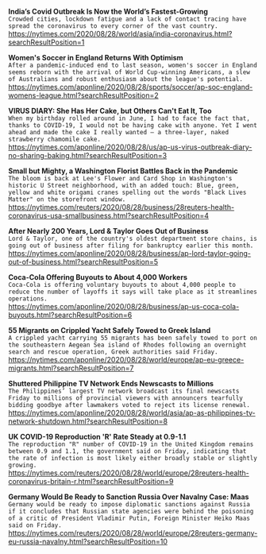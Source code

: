 **India’s Covid Outbreak Is Now the World’s Fastest-Growing**\
`Crowded cities, lockdown fatigue and a lack of contact tracing have spread the coronavirus to every corner of the vast country.`\
https://nytimes.com/2020/08/28/world/asia/india-coronavirus.html?searchResultPosition=1

**Women's Soccer in England Returns With Optimism**\
`After a pandemic-induced end to last season, women's soccer in England seems reborn with the arrival of World Cup-winning Americans, a slew of Australians and robust enthusiasm about the league's potential.`\
https://nytimes.com/aponline/2020/08/28/sports/soccer/ap-soc-england-womens-league.html?searchResultPosition=2

**VIRUS DIARY: She Has Her Cake, but Others Can't Eat It, Too**\
`When my birthday rolled around in June, I had to face the fact that, thanks to COVID-19, I would not be having cake with anyone. Yet I went ahead and made the cake I really wanted — a three-layer, naked strawberry chamomile cake.`\
https://nytimes.com/aponline/2020/08/28/us/ap-us-virus-outbreak-diary-no-sharing-baking.html?searchResultPosition=3

**Small but Mighty, a Washington Florist Battles Back in the Pandemic**\
`The bloom is back at Lee's Flower and Card Shop in Washington's historic U Street neighborhood, with an added touch: Blue, green, yellow and white origami cranes spelling out the words "Black Lives Matter" on the storefront window.`\
https://nytimes.com/reuters/2020/08/28/business/28reuters-health-coronavirus-usa-smallbusiness.html?searchResultPosition=4

**After Nearly 200 Years, Lord & Taylor Goes Out of Business**\
`Lord & Taylor, one of the country's oldest department store chains, is going out of business after filing for bankruptcy earlier this month. `\
https://nytimes.com/aponline/2020/08/28/business/ap-lord-taylor-going-out-of-business.html?searchResultPosition=5

**Coca-Cola Offering Buyouts to About 4,000 Workers**\
`Coca-Cola is offering voluntary buyouts to about 4,000 people to reduce the number of layoffs it says will take place as it streamlines operations.`\
https://nytimes.com/aponline/2020/08/28/business/ap-us-coca-cola-buyouts.html?searchResultPosition=6

**55 Migrants on Crippled Yacht Safely Towed to Greek Island**\
`A crippled yacht carrying 55 migrants has been safely towed to port on the southeastern Aegean Sea island of Rhodes following an overnight search and rescue operation, Greek authorities said Friday.`\
https://nytimes.com/aponline/2020/08/28/world/europe/ap-eu-greece-migrants.html?searchResultPosition=7

**Shuttered Philippine TV Network Ends Newscasts to Millions**\
`The Philippines’ largest TV network broadcast its final newscasts Friday to millions of provincial viewers with announcers tearfully bidding goodbye after lawmakers voted to reject its license renewal.`\
https://nytimes.com/aponline/2020/08/28/world/asia/ap-as-philippines-tv-network-shutdown.html?searchResultPosition=8

**UK COVID-19 Reproduction 'R' Rate Steady at 0.9-1.1**\
`The reproduction "R" number of COVID-19 in the United Kingdom remains between 0.9 and 1.1, the government said on Friday, indicating that the rate of infection is most likely either broadly stable or slightly growing.`\
https://nytimes.com/reuters/2020/08/28/world/europe/28reuters-health-coronavirus-britain-r.html?searchResultPosition=9

**Germany Would Be Ready to Sanction Russia Over Navalny Case: Maas**\
`Germany would be ready to impose diplomatic sanctions against Russia if it concludes that Russian state agencies were behind the poisoning of a critic of President Vladimir Putin, Foreign Minister Heiko Maas said on Friday.`\
https://nytimes.com/reuters/2020/08/28/world/europe/28reuters-germany-eu-russia-navalny.html?searchResultPosition=10

